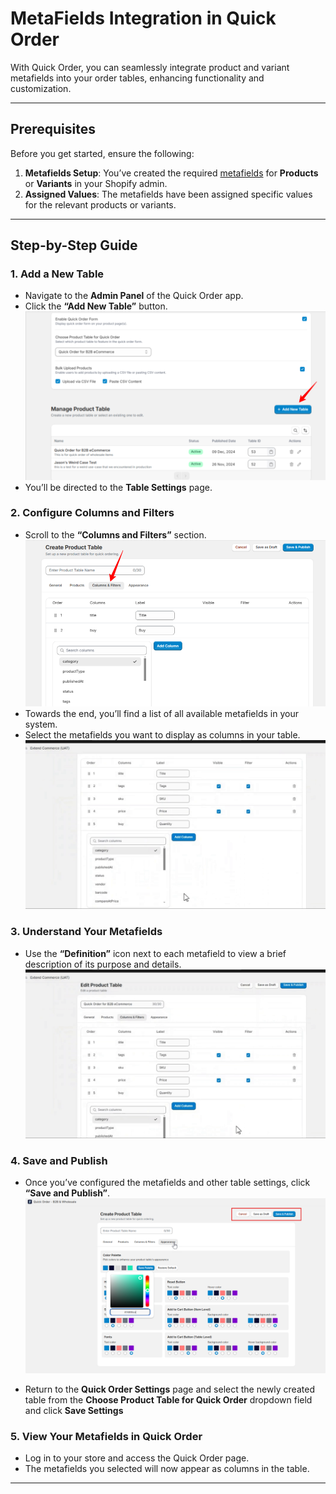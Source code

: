 # **MetaFields Integration in Quick Order**  
With Quick Order, you can seamlessly integrate product and variant metafields into your order tables, enhancing functionality and customization.  

---

## **Prerequisites**  
Before you get started, ensure the following:  
1. **Metafields Setup**: You’ve created the required [metafields](https://help.shopify.com/en/manual/custom-data/metafields) for **Products** or **Variants** in your Shopify admin.  
2. **Assigned Values**: The metafields have been assigned specific values for the relevant products or variants.  

---

## **Step-by-Step Guide**  

### **1. Add a New Table**  
- Navigate to the **Admin Panel** of the Quick Order app.  
- Click the **“Add New Table”** button.  
![Quick_Order_Setup](./images/add_prod.png)
- You’ll be directed to the **Table Settings** page.  

### **2. Configure Columns and Filters**  
- Scroll to the **“Columns and Filters”** section.  
![Quick_Order_Setup](./images/columns.png)
- Towards the end, you’ll find a list of all available metafields in your system.  
- Select the metafields you want to display as columns in your table.  
![Quick_Order_Setup](./images/metafields_scroll.gif)


### **3. Understand Your Metafields**  
- Use the **“Definition”** icon next to each metafield to view a brief description of its purpose and details.  
![Quick_Order_Setup](./images/metafields.gif)

### **4. Save and Publish**  
- Once you’ve configured the metafields and other table settings, click **“Save and Publish”**.  
  ![Quick_Order_Setup](./images/quick-17.png)

- Return to the **Quick Order Settings** page and select the newly created table from the **Choose Product Table for Quick Order** dropdown field and click **Save Settings**

### **5. View Your Metafields in Quick Order**  
- Log in to your store and access the Quick Order page.  
- The metafields you selected will now appear as columns in the table.  

---